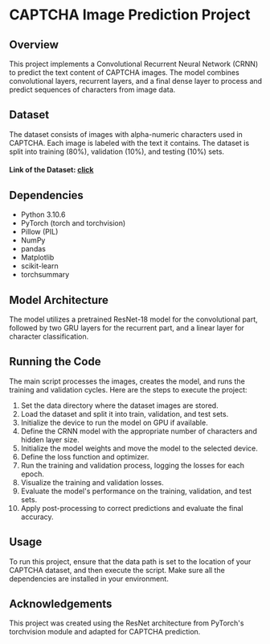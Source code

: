 # CAPTCHA Image Prediction Project

## Overview
This project implements a Convolutional Recurrent Neural Network (CRNN) to predict the text content of CAPTCHA images. The model combines convolutional layers, recurrent layers, and a final dense layer to process and predict sequences of characters from image data.

## Dataset
The dataset consists of images with alpha-numeric characters used in CAPTCHA. Each image is labeled with the text it contains. The dataset is split into training (80%), validation (10%), and testing (10%) sets.

#### Link of the Dataset: [click](https://www.kaggle.com/datasets/fournierp/captcha-version-2-images?rvi=1)

## Dependencies
- Python 3.10.6
- PyTorch (torch and torchvision)
- Pillow (PIL)
- NumPy
- pandas
- Matplotlib
- scikit-learn
- torchsummary

## Model Architecture
The model utilizes a pretrained ResNet-18 model for the convolutional part, followed by two GRU layers for the recurrent part, and a linear layer for character classification.

## Running the Code
The main script processes the images, creates the model, and runs the training and validation cycles. Here are the steps to execute the project:

1. Set the data directory where the dataset images are stored.
2. Load the dataset and split it into train, validation, and test sets.
3. Initialize the device to run the model on GPU if available.
4. Define the CRNN model with the appropriate number of characters and hidden layer size.
5. Initialize the model weights and move the model to the selected device.
6. Define the loss function and optimizer.
7. Run the training and validation process, logging the losses for each epoch.
8. Visualize the training and validation losses.
9. Evaluate the model's performance on the training, validation, and test sets.
10. Apply post-processing to correct predictions and evaluate the final accuracy.

## Usage
To run this project, ensure that the data path is set to the location of your CAPTCHA dataset, and then execute the script. Make sure all the dependencies are installed in your environment.

## Acknowledgements
This project was created using the ResNet architecture from PyTorch's torchvision module and adapted for CAPTCHA prediction.
